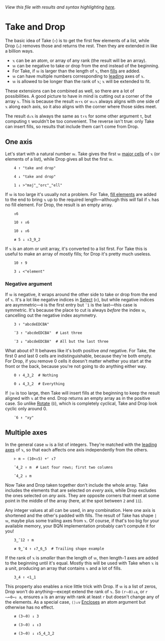 *View this file with results and syntax highlighting [here](https://brian-ed.github.io/rayed-bqn/doc/take.html).*

# Take and Drop

<!--GEN
xt ← '''(Highlight∾∾⊣)¨ "startend"
wv ← 5
d ← 56‿80

rc ← At "class=code|stroke-width=1.5|rx=12"
Ge ← "g"⊸At⊸Enc
g  ← "fill=currentColor|stroke-linecap=round|text-anchor=middle|font-family=BQN,monospace"
cg ← "font-size=25px"
bg ← "class=bluegreen|stroke-width=3|style=fill:none|opacity=0.8"
ag ← "class=green|stroke-width=3|style=fill:none|opacity=0.8"
lg ← "class=red|stroke-width=2.5|stroke-dasharray=9 9|opacity=0.9"

Text ← ("text" Attr "dy"‿"0.32em"∾ ·Pos d⊸×)⊸Enc
Line ← "line" Elt ("xy"≍⌜"12")≍˘○⥊ ·FmtNum d×⊢

_brak ← {
  P ← ∾"M l l "∾¨ ·FmtNum∘⥊ ∾
  "path" Elt "d"⋈ ∾ (𝕨((0‿¯1×𝕗)+d×≍)⌜𝕩) P¨ ⋈⟜⌽ -⌾⊑⊸≍𝕗
}
ab ← ¯25‿12

tx ← ↕≠xt ⋄ ay ← 0.54 + ty ← 0
wm ← 0‿1 ⊑ bp ← 2↕(÷2)-˜⟨0,wv,≠xt⟩
tp ← (¯1.2∾2÷˜+˝bp) ≍¨ ty+/1‿2
dim ← ⟨2+≠tx,1.96⟩ ⋄ sh ← ¯1.8‿¯0.5

((∾˜d)×((-∾+˜)1‿0.3)+sh∾dim) SVG g Ge ⟨
  "rect" Elt rc ∾ (Pos d×sh)∾"width"‿"height"≍˘FmtNum d×dim
  cg Ge tp Text⟜Highlight¨ (<∾"↑"‿"↓"((•Repr wv)∾∾)¨<) "𝕩"
  "font-size=21px" Ge (tx≍¨ty) Text¨ xt
  bg Ge ((-⊸≍0.4)+0‿¯1⊏tx) 6‿15 _brak ty
  ag Ge ⟨
    ((-⊸≍0.9)+wm) ab _brak ay
    Line∘≍⟜(≍˜ay)¨ <˘ bp + -∘⌽⊸≍⟨0.9+ab÷○⊑d,¯0.2⟩
  ⟩
  lg Ge Line wm ≍˜⊸≍ ¯0.3‿1.2+ty
⟩
-->

The basic idea of Take (`↑`) is to get the first few elements of a list, while Drop (`↓`) removes those and returns the rest. Then they are extended in like a billion ways.

- `𝕩` can be an atom, or array of any rank (the result will be an array).
- `𝕨` can be negative to take or drop from the end instead of the beginning.
- For Take, if `𝕨` is larger than the length of `𝕩`, then [fills](fill.md) are added.
- `𝕨` can have multiple numbers corresponding to [leading](leading.md) axes of `𝕩`.
- `𝕨` is allowed to be longer than the rank of `𝕩`; `𝕩` will be extended to fit.

These extensions can be combined as well, so there are a lot of possibilities. A good picture to have in mind is cutting out a corner of the array `𝕩`. This is because the result `𝕨↑𝕩` or `𝕨↓𝕩` always aligns with one side of `𝕩` along each axis, so it also aligns with the corner where those sides meet.

The result `d↓𝕩` is always the same as `t↑𝕩` for some other argument `t`, but computing `t` wouldn't be too convenient. The reverse isn't true: only Take can insert fills, so results that include them can't come from Drop.

## One axis

Let's start with a natural number `𝕨`. Take gives the first `𝕨` [major cells](array.md#cells) of `𝕩` (or elements of a list), while Drop gives all but the first `𝕨`.

        4 ↑ "take and drop"

        4 ↓ "take and drop"

        1 ↓ >"maj"‿"orc"‿"ell"

If `𝕨` is too large it's usually not a problem. For Take, [fill elements](fill.md) are added to the end to bring `𝕩` up to the required length—although this *will* fail if `𝕩` has no fill element. For Drop, the result is an empty array.

        ↕6

        10 ↑ ↕6

        10 ↓ ↕6

        ≢ 5 ↓ ↕3‿9‿2

If `𝕩` is an atom or unit array, it's converted to a list first. For Take this is useful to make an array of mostly fills; for Drop it's pretty much useless.

        10 ↑ 9

        3 ↓ <"element"

### Negative argument

If `𝕨` is negative, it wraps around the other side to take or drop from the end of `𝕩`. It's a lot like negative indices in [Select](select.md) (`⊏`), but while negative indices are asymmetric—`0` is the first entry but `¯1` is the last—this case is symmetric. It's because the place to cut is always *before* the index `𝕨`, cancelling out the negative index asymmetry.

        3 ↑ "abcdeEDCBA"

        ¯3 ↑ "abcdeEDCBA"  # Last three

        ¯3 ↓ "abcdeEDCBA"  # All but the last three

What about `0`? It behaves like it's both positive *and* negative. For Take, the first 0 and last 0 cells are indistinguishable, because they're both empty. For Drop, if you remove 0 cells it doesn't matter whether you start at the front or the back, because you're not going to do anything either way.

        0 ↑ 4‿3‿2  # Nothing

        0 ↓ 4‿3‿2  # Everything

If `|𝕨` is too large, then Take will insert fills at the beginning to keep the result aligned with `𝕩` at the end. Drop returns an empty array as in the positive case. So unlike [Rotate](reverse.md) (`⌽`), which is completely cyclical, Take and Drop look cyclic only around 0.

        ¯6 ↑ "xy"

## Multiple axes

In the general case `𝕨` is a list of integers. They're matched with the [leading axes](leading.md) of `𝕩`, so that each affects one axis independently from the others.

        ⊢ m ← (10×↕5) +⌜ ↕7

        ¯4‿2 ↑ m  # Last four rows; first two columns

        ¯4‿2 ↓ m

Now Take and Drop taken together don't include the whole array. Take includes the elements that are selected on *every* axis, while Drop excludes the ones selected on *any* axis. They are opposite corners that meet at some point in the middle of the array (here, at the spot between `2` and `11`).

Any integer values at all can be used, in any combination. Here one axis is shortened and the other's padded with fills. The result of Take has shape `|𝕨`, maybe plus some trailing axes from `𝕩`. Of course, if that's too big for your available memory, your BQN implementation probably can't compute it for you!

        3‿¯12 ↑ m

        ≢ 9‿¯4 ↑ ↕7‿6‿5  # Trailing shape example

If the rank of `𝕩` is *smaller* than the length of `𝕨`, then length-1 axes are added to the beginning until it's equal. Mostly this will be used with Take when `𝕩` is a unit, producing an array that contains `𝕩` and a lot of fills.

        3‿4 ↑ <1‿1

This property also enables a nice little trick with Drop. If `𝕨` is a list of zeros, Drop won't do anything—except extend the rank of `𝕩`. So `(r⥊0)↓a`, or `r ⥊⟜0⊸↓ a`, ensures `a` is an array with rank at least `r` but doesn't change any of the elements. As a special case, `⟨⟩↓v` [Encloses](enclose.md) an atom argument but otherwise has no effect.

        ≢ (3⥊0) ↓ 3

        ≢ (3⥊0) ↓ ↕3

        ≢ (3⥊0) ↓ ↕5‿4‿3‿2
